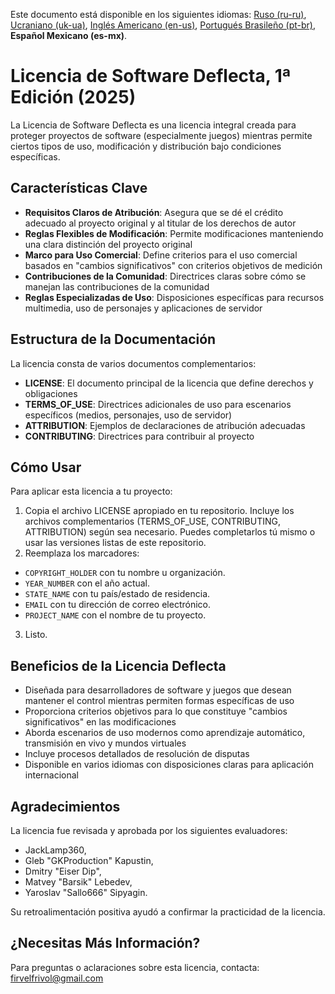 Este documento está disponible en los siguientes idiomas: [Ruso (ru-ru)](/other-langs/README_ru-ru.md), [Ucraniano (uk-ua)](/other-langs/README_uk-ua.md), [Inglés Americano (en-us)](/README.md), [Portugués Brasileño (pt-br)](/other-langs/README_pt-br.md), **Español Mexicano (es-mx)**.

# Licencia de Software Deflecta, 1ª Edición (2025)

La Licencia de Software Deflecta es una licencia integral creada para proteger proyectos de software (especialmente juegos) mientras permite ciertos tipos de uso, modificación y distribución bajo condiciones específicas.

## Características Clave

* **Requisitos Claros de Atribución**: Asegura que se dé el crédito adecuado al proyecto original y al titular de los derechos de autor
* **Reglas Flexibles de Modificación**: Permite modificaciones manteniendo una clara distinción del proyecto original
* **Marco para Uso Comercial**: Define criterios para el uso comercial basados en "cambios significativos" con criterios objetivos de medición
* **Contribuciones de la Comunidad**: Directrices claras sobre cómo se manejan las contribuciones de la comunidad
* **Reglas Especializadas de Uso**: Disposiciones específicas para recursos multimedia, uso de personajes y aplicaciones de servidor

## Estructura de la Documentación

La licencia consta de varios documentos complementarios:

* **LICENSE**: El documento principal de la licencia que define derechos y obligaciones
* **TERMS_OF_USE**: Directrices adicionales de uso para escenarios específicos (medios, personajes, uso de servidor)
* **ATTRIBUTION**: Ejemplos de declaraciones de atribución adecuadas
* **CONTRIBUTING**: Directrices para contribuir al proyecto

## Cómo Usar

Para aplicar esta licencia a tu proyecto:

1. Copia el archivo LICENSE apropiado en tu repositorio. Incluye los archivos complementarios (TERMS_OF_USE, CONTRIBUTING, ATTRIBUTION) según sea necesario. Puedes completarlos tú mismo o usar las versiones listas de este repositorio.
2. Reemplaza los marcadores:
* `COPYRIGHT_HOLDER` con tu nombre u organización.
* `YEAR_NUMBER` con el año actual.
* `STATE_NAME` con tu país/estado de residencia.
* `EMAIL` con tu dirección de correo electrónico.
* `PROJECT_NAME` con el nombre de tu proyecto.
3. Listo.

## Beneficios de la Licencia Deflecta

* Diseñada para desarrolladores de software y juegos que desean mantener el control mientras permiten formas específicas de uso
* Proporciona criterios objetivos para lo que constituye "cambios significativos" en las modificaciones
* Aborda escenarios de uso modernos como aprendizaje automático, transmisión en vivo y mundos virtuales
* Incluye procesos detallados de resolución de disputas
* Disponible en varios idiomas con disposiciones claras para aplicación internacional

## Agradecimientos

La licencia fue revisada y aprobada por los siguientes evaluadores:

* JackLamp360,
* Gleb "GKProduction" Kapustin,
* Dmitry "Eiser Dip",
* Matvey "Barsik" Lebedev,
* Yaroslav "Sallo666" Sipyagin.

Su retroalimentación positiva ayudó a confirmar la practicidad de la licencia.

## ¿Necesitas Más Información?

Para preguntas o aclaraciones sobre esta licencia, contacta: <firvelfrivol@gmail.com>
